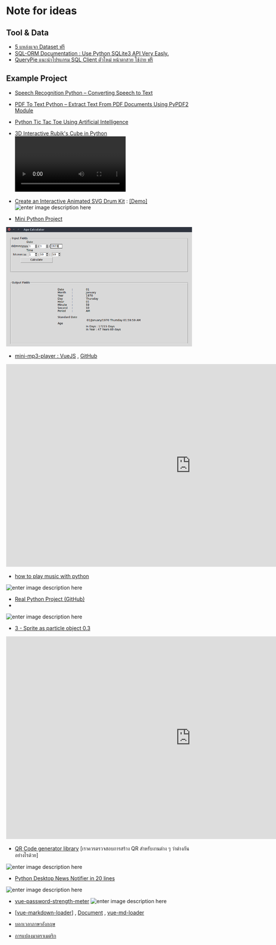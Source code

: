 Note for ideas
==
## Tool & Data
- [5 แหล่งแจก Dataset ฟรี ](https://blog.datath.com/free-datasets-machine-learning/)
- [SQL-ORM Documentation : Use Python SQLite3 API Very Easly.](http://www.bitforestinfo.com/p/sql-orm-documentation.html)
- [QueryPie แนะนำโปรแกรม SQL Client ตัวใหม่ หน้าตาสวย ใช้ง่าย ฟรี](https://blog.datath.com/querypie-sql-client/)


## Example Project
- [Speech Recognition Python – Converting Speech to Text](https://www.simplifiedpython.net/speech-recognition-python/)

- [PDF To Text Python – Extract Text From PDF Documents Using PyPDF2 Module](https://www.simplifiedpython.net/pdf-to-text-python-extract-text-from-pdf-documents-using-pypdf2-module/)
- [Python Tic Tac Toe Using Artificial Intelligence](https://www.simplifiedpython.net/python-tic-tac-toe-using-artificial-intelligence/)
- [3D Interactive Rubik's Cube in Python](http://jakevdp.github.io/blog/2012/11/26/3d-interactive-rubiks-cube-in-python/)
![enter image description here](http://jakevdp.github.io/downloads/videos/MagicCube.mp4)

- [Create an Interactive Animated SVG Drum Kit](https://tympanus.net/codrops/2016/03/16/interactive-animated-svg-drum-kit/) :  [[Demo]](http://tympanus.net/Tutorials/SVGDrums/)
![enter image description here](https://codropspz-tympanus.netdna-ssl.com/codrops/wp-content/uploads/2016/03/AnimatedDrumKit_800x600.jpg)

- [Mini Python Project](http://www.bitforestinfo.com/p/projects.html)

![enter image description here](https://github.com/surajsinghbisht054/age_calculator/raw/master/scr/test.png?raw=true)

- [mini-mp3-player : VueJS](https://codepen.io/JavaScriptJunkie/pen/qBWrRyg) , [GitHub](https://github.com/muhammederdem/mini-player)

<iframe height="550" width= "1000" scrolling="no" title="Mini Music Player - VueJS" src="https://codepen.io/JavaScriptJunkie/embed/qBWrRyg?height=265&theme-id=0&default-tab=result" frameborder="no" allowtransparency="true" allowfullscreen="true">
  See the Pen <a href='https://codepen.io/JavaScriptJunkie/pen/qBWrRyg'>Mini Music Player - VueJS</a> by Muhammed Erdem
  (<a href='https://codepen.io/JavaScriptJunkie'>@JavaScriptJunkie</a>) on <a href='https://codepen.io'>CodePen</a>.
</iframe>

- [how to play music with python](http://www.bitforestinfo.com/2018/01/how-to-play-music-with-python.html)

![enter image description here](https://3.bp.blogspot.com/-VZUmAvbYz1A/WG-4ckwTqaI/AAAAAAAAAp8/Sz45-HcfPBcuEiM-lbjpL4Ou1Eq4baKuQCPcBGAYYCw/s640/test1.png)

- [Real Python Project (GitHub)](https://github.com/realpython?page=4)
- 
![enter image description here](https://avatars2.githubusercontent.com/u/5448020?s=200&v=4)


- [3 - Sprite as particle object 0.3](https://codepen.io/sbuellet/pen/wvwraWJ)

<iframe height="550" width= "1000" scrolling="no" title="3 - Sprite as particle object 0.3" src="https://codepen.io/sbuellet/embed/wvwraWJ?height=265&theme-id=0&default-tab=result" frameborder="no" allowtransparency="true" allowfullscreen="true">
  See the Pen <a href='https://codepen.io/sbuellet/pen/wvwraWJ'>3 - Sprite as particle object 0.3</a> by Stephane Buellet
  (<a href='https://codepen.io/sbuellet'>@sbuellet</a>) on <a href='https://codepen.io'>CodePen</a>.
</iframe>

- [QR Code generator library](https://www.nayuki.io/page/qr-code-generator-library) [เราควรตรวจสอบการสร้าง QR สำหรับงานต่าง ๆ ว่าต่างกันอย่างไรด้วย]

![enter image description here](https://web2oolbox.files.wordpress.com/2016/01/smore-qrcode1.png)

- [Python Desktop News Notifier in 20 lines](https://www.geeksforgeeks.org/python-desktop-news-notifier-in-20-lines/)

![enter image description here](https://media.geeksforgeeks.org/wp-content/uploads/Screenshot-from-2017-04-24-10_00_06.png)

- [vue-password-strength-meter](https://github.com/apertureless/vue-password-strength-meter)
![enter image description here](https://github.com/apertureless/vue-password-strength-meter/raw/develop/static/demo.gif)

- [[vue-markdown-loader](https://github.com/QingWei-Li/vue-markdown-loader)] , [Document](https://webpack.js.org/concepts/loaders/) , [vue-md-loader](https://github.com/wxsms/vue-md-loader)
- [บอกเวลาภาษาอังกฤษ](https://www.dailyenglish.in.th/whats-the-time/)

- [การแปลงมาตราเมตริก](https://www.metric-conversions.org/th/time-conversion.htm)
<!--stackedit_data:
eyJoaXN0b3J5IjpbMTk5OTUyNTEyLDcyNjI0NzQxOSwtODQ5NT
M1MTI0LC0xMDk4ODM5OTkyLC02OTM4NjQ1MTgsMjEzOTg3Nzg5
OCwtNjIxNjMzODExLC0xMzgyNTc4NjU1LC0xNDk4MzgxMzQ5LD
E2MTQxODU2NzQsLTE3MTYyNjE0ODEsLTQzNTQyNjMxOCwxODg0
NTgyNzA2LDE5ODU5Mzg3MDUsMTM5MTQ4ODc3NCwxNzQ3MzA4OT
IxLC0zNjkzMzkzMzcsLTE5NDU3NzUzNDcsMjE5MDAwNTExXX0=

-->